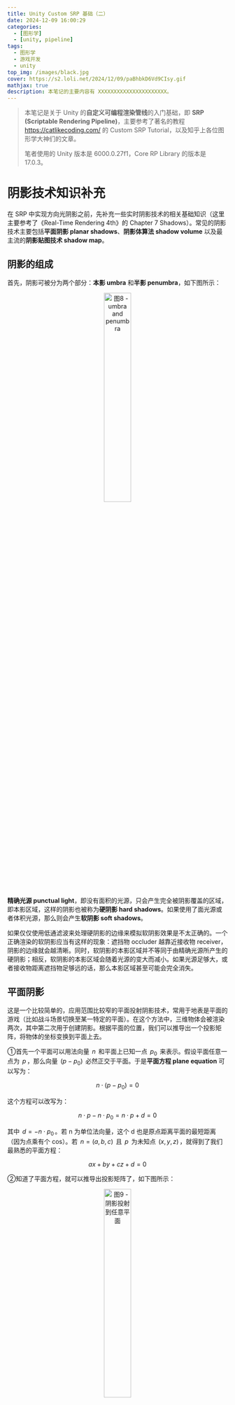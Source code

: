 ```yaml
---
title: Unity Custom SRP 基础（二）
date: 2024-12-09 16:00:29
categories: 
  - [图形学]
  - [unity, pipeline]
tags:
  - 图形学
  - 游戏开发
  - unity
top_img: /images/black.jpg
cover: https://s2.loli.net/2024/12/09/paBhbkD6Vd9CIsy.gif
mathjax: true
description: 本笔记的主要内容有 XXXXXXXXXXXXXXXXXXXXXX。
---
```


> 本笔记是关于 Unity 的**自定义可编程渲染管线**的入门基础，即 **SRP (Scriptable Rendering Pipeline)**，主要参考了著名的教程 https://catlikecoding.com/ 的 Custom SRP Tutorial，以及知乎上各位图形学大神们的文章。  
>    
> 笔者使用的 Unity 版本是 6000.0.27f1，Core RP Library 的版本是 17.0.3。

# 阴影技术知识补充
在 SRP 中实现方向光阴影之前，先补充一些实时阴影技术的相关基础知识（这里主要参考了《Real-Time Rendering 4th》的 Chapter 7 Shadows）。常见的阴影技术主要包括**平面阴影 planar shadows**、**阴影体算法 shadow volume** 以及最主流的**阴影贴图技术 shadow map**。

## 阴影的组成
首先，阴影可被分为两个部分：**本影 umbra** 和**半影 penumbra**，如下图所示：  

<div  align="center">  
<img src="https://s2.loli.net/2024/12/16/zhkS4t928eCTGlY.jpg" width = "35%" height = "35%" alt="图8 - umbra and penumbra"/>
</div>

**精确光源 punctual light**，即没有面积的光源，只会产生完全被阴影覆盖的区域，即本影区域，这样的阴影也被称为**硬阴影 hard shadows**。如果使用了面光源或者体积光源，那么则会产生**软阴影 soft shadows**。

如果仅仅使用低通滤波来处理硬阴影的边缘来模拟软阴影效果是不太正确的。⼀个正确渲染的软阴影应当有这样的现象：遮挡物 occluder 越靠近接收物 receiver，阴影的边缘就会越清晰。同时，软阴影的本影区域并不等同于由精确光源所产生的硬阴影；相反，软阴影的本影区域会随着光源的变大而减小。如果光源足够大，或者接收物距离遮挡物足够远的话，那么本影区域甚⾄可能会完全消失。

## 平面阴影
这是一个比较简单的，应用范围比较窄的平面投射阴影技术，常用于地表是平面的游戏（比如战斗场景切换至某一特定的平面）。在这个方法中，三维物体会被渲染两次，其中第二次用于创建阴影。根据平面的位置，我们可以推导出一个投影矩阵，将物体的坐标变换到平面上去。

①首先一个平面可以用法向量 $\,n\,$ 和平面上已知一点 $\,p_0\,$ 来表示。假设平面任意一点为 $\,p\,$，那么向量 $\,(p - p_0)\,$ 必然正交于平面。于是**平面方程 plane equation** 可以写为：  

$$ n \cdot (p - p_0) = 0 $$

这个方程可以改写为：  

$$ n \cdot p - n \cdot p_0 = n \cdot p + d = 0 $$

其中 $\,d = -n \cdot p_0\,$。若 n 为单位法向量，这个 d 也是原点距离平面的最短距离（因为点乘有个 cos）。若 $\,n = (a, b, c)\,$ 且 $\,p\,$ 为未知点 $\,(x, y, z)\,$，就得到了我们最熟悉的平面方程：  

$$ ax + by + cz + d = 0 $$

②知道了平面方程，就可以推导出投影矩阵了，如下图所示：  

<div  align="center">  
<img src="https://s2.loli.net/2024/12/16/d4i86AsMTcrX2US.png" width = "35%" height = "35%" alt="图9 - 阴影投射到任意平面"/>
</div>

物体的任意一点 v 我们是知道的，那么 p 就等于（推导过程就不放了）：  

$$ p = l - \cfrac {d + n \cdot l} {n \cdot (v - l)}(v - l) $$

而上述方程可以转换为投影矩阵 M，满足 $\,Mv = p\,$：  

$$ M = \begin{bmatrix} n \cdot l + d - l_xn_x & -l_xn_y & -l_xn_z & -l_xd \\ -l_yn_x & n \cdot l + d - l_yn_y & -l_yn_z & -l_yd \\ -l_zn_x & -l_zn_y & n \cdot l + d - l_zn_z & -l_zd \\ -n_x & -n_y & -n_z & n \cdot l \end{bmatrix} $$

③我们只要将这个矩阵应用到要在平面上投射阴影的物体上，然后再将投影后的物体（即阴影）渲染为深色，并且不接收光照即可。

但是在实践中，阴影可能会被渲染到平面的下面去，简单的解决方案则是对投影平面或者阴影进行偏移。另一种方法则是，先绘制投影平面，然后在关闭 z-buffer 的情况下，再去绘制阴影，最后再渲染投射阴影的物体。如果接受阴影的平面是一个有限的矩形，则阴影有可能会绘制到区域外面，此时可能需要通过 stencil buffer 标记出需要接受阴影的部分作为遮罩，这样就可以只让阴影产生在需要产生的平面上。

当然，也可以将阴影渲染到⼀个纹理中，然后再将其应用到平面上，这个纹理其实是⼀种**光照贴图 light map**。对这个纹理使用卷积（即滤波），可以对硬阴影进行模糊来模拟软阴影效果。我们甚至可以在面光源表面上进行采样，将每个采样点作为⼀个精确光源，并各自渲染一张纹理，将所有的这些图像相加并取平均值，便可以生成地面的阴影纹理，这种方法可以用于获取 ground-truth 图像，以便对其他更快算法的质量进行测试对比。

## 阴影体算法
Shadow Volume 这个方法我就大致提一下，其在实际应用中非常少见。它需要利用 stencil buffer 来进行实现。假设从光源沿着模型边缘拉伸至无限远处，在模型下方的部分称为 shadow volume。可以说，位于 shadow volume 内部的物体，在渲染时具有阴影，在 shadow volume 外部的物体，在渲染时没有阴影，如下图：  

<div  align="center">  
<img src="https://s2.loli.net/2024/12/16/1CZi25wOozsSUrx.jpg" width = "40%" height = "40%" alt="图10 - Shadow Volume"/>
</div>

假设从视点观察场景，从视点发出射线到与场景物体相交的过程中，每当射线穿过了 shadow volume 的正面（即面向观察者的一面）时，我们就让计数器加 1；也就是说，每当射线进入阴影区域时，计数器就会增加。每当光线穿过 shadow volume 的背面时，我们便将相同的计数器减 1，这代表了光线从阴影区域中射出。我们会一直持续这个过程，增加或者减少计数器的值，直到光线击中了场景中的物体。此时，如果计数器大于 0，则说明该像素位于阴影中；如果计数器为 0，则说明该像素位于阴影之外。

具体实现方法比较麻烦，需要生成 shadow volume 的几何体，利用两个 pass 分别绘制 shadow volume 几何体的正面和背面，最后再渲染整个场景。就不在这里详细地阐述了，想了解可以查询 z-pass、z-fail 算法。

## 阴影贴图
### 实现原理
这个就是在[《Unity Shader入门精要》读书笔记（三）](https://ybniaobu.github.io/2023/11/22/2023-11-22-UnityShader3/) 的第八章的 Unity 的阴影小节中提到的 Shadow Map 技术，也是之后自定义 SRP 中要实现的方法，那里主要介绍的是如何写 Shader，故介绍得比较简单。Shadow Map 的实现方法里面也提到过，分为两步：  
**①**从光源出发，构造出光源空间，渲染整个场景，将产生阴影的物体的深度写入到 z-buffer 中，就可以得到代表了最靠近光源的物体深度值的**阴影贴图 shadow map**。  
**②**然后在渲染时，我们根据渲染物体的世界坐标，变换到上一阶段的光源空间坐标，得到光源空间深度，再计算出该点在 shadow map 中的 uv 坐标，采样得到深度值并进行比较，如果在光源空间的深度比 shadow map 中的深度要大，就说明该点处在阴影中，否则就说明不在阴影中。

<div  align="center">  
<img src="https://s2.loli.net/2024/12/16/Q6oJmnNrptLfW2k.jpg" width = "50%" height = "50%" alt="图11 - 存储在纹素 a 处深度值大于点 Va 到光源的深度，因此点 Va 会被照亮；点 Vb 相对于光源的深度要大于存储在纹素 b 处的深度值，因此点 Vb 位于阴影中。"/>
</div>

对于聚光灯而言，其有个天然的**光照视锥体 light frustrum**，故使用透视投影渲染阴影贴图，位于视锥体之外的物体都不会被照亮。但对于方向光（平行光）来说，这个光源的视野无限大，要使用正交投影来渲染阴影贴图，我们需要保证其能够看到场景中的所有物体，即光照视锥体至少要包含整个摄像机视锥体。在实践中，对于方向光会有多个不同等级或不同绘制面积的摄像机，以此实现基于距离的阴影等级划分，从而提高阴影的质量，即**级联阴影 cascade shadow maps，CSM**（后面也会介绍）。如果是点光源，为了能保存各个方向的深度值，一般需要使用 cubemap，其核心问题在于避免在每个面的贴图接缝处出现瑕疵。

### Shadow acne
阴影贴图的阴影质量取决于阴影贴图的分辨率以及 zbuffer 的数值精度。在采样阴影贴图时，一个纹素代表着一个小范围区域的深度，从而导致一种交替黑线样式的锯齿问题。这个现象称为**自阴影走样 self-shadow aliasing** 或者**阴影痤疮 shadow acne**，如下图所示：  

<div  align="center">  
<img src="https://s2.loli.net/2024/12/17/efnDVCU5Qo7YjcI.jpg" width = "30%" height = "30%" alt="图12 - shadow acne"/>
</div>

产生这个现象的原因是，阴影贴图受限于分辨率，一定范围内不同的点可能会从阴影贴图采样得到同一个值。比如下图中，每个斜坡代表阴影贴图一个单独的纹理像素。可以看到，一个小范围的特定区域都可能采样得到同一个深度值，而这个特定区域的深度一部分比采样得到的深度大，一部分比采样得到的深度小，从而导致了图片中的条纹样式。

<div  align="center">  
<img src="https://s2.loli.net/2024/12/17/GrFIpwYK4Z7OT6M.png" width = "50%" height = "50%" alt="图13 - shadow acne 的原因"/>
</div>

常见的解决这个问题的方法是**阴影偏移 shadow bias**，又分为**深度偏移 Constant bias/Depth bias**、**斜率偏移 Slope bias/Slope scaled depth bias**、**法线偏移 Normal bias**：  

<div  align="center">  
<img src="https://s2.loli.net/2024/12/17/aCWD5EG27FoyqzT.png" width = "50%" height = "50%" alt="图14 - shadow bias"/>
</div> 

***①Constant bias/Depth bias***  
这个方法就是将阴影贴图的深度添加一个常量（增加深度就是沿着光照方向增加距离），故称为 Constant bias 或 Depth bias。这个方法比较简单，但是仍然可能会在斜平面上产生问题。斜面角度较大，固定的偏移值就越容易产生问题，如下图所示：  

<div  align="center">  
<img src="https://s2.loli.net/2024/12/17/KmPMsCqFYgRB1pH.jpg" width = "55%" height = "55%" alt="图15 - 图中的灰色的竖线代表阴影贴图的像素中心。左图中，如果没有添加偏移，那么蓝色和橙色样本将会被错误地认为处于阴影中，因为与对应的阴影贴图深度相比，它们距离光源更远。中图使用了 Depth bias，但是此时蓝色样本仍然会被认为处于阴影中，因为斜率高需要的偏移量更大。右图中，在构建阴影贴图的时候，会根据斜率，对其偏移量进行修正，即 Slope scaled depth bias。"/>
</div> 

***②Slope bias/Slope scaled depth bias***  
如上所说，表面相对于光源的倾斜角度越大，所需要的偏移量也就越大，所以我们可以将偏移量修正为与光源方向和表面法线之间夹角的正切值 $\,tan \theta\,$（即斜率）成正比，公式如下。但是有个问题就是，当表面和光源呈掠射夹角（90°）时，正切值接近于无限大，故需要为偏移值设置一个最大值。

$$ offset = \cfrac {frustrumSize} {shadowmapSize} * tan(\theta) * Slope\,\,bias $$

frustrumSize 除以 shadowmapSize 就是阴影贴图的一个纹素在世界空间的大小，通常情况下，需要半个纹素的偏移，故可以将 Slope bias 设置为 0.5。

***③Normal bias***  
顾名思义，就是将阴影投射体沿着物体表面的法线偏移，移动的距离与光源方向和表面法线之间夹角的正弦值 $\,sin \theta\,$ 成正比，公式如下。这个操作不仅改变了样本的深度值，还改变了它在阴影贴图上的 uv 值。

$$ offset = \cfrac {frustrumSize} {shadowmapSize} * sin(\theta) * Normal\,\,bias $$

> Unity 的 HDRP 中使用了 Normal bias + Slope scaled depth bias 的设置，UE5 使用了 Constant bias + Slope scaled depth bias。

当然，我们的 bias 值也不能设置得过大，否则会出现的**漏光 light leak** 或者 **Peter Panning** 问题，即物体看起来像是悬浮在表⾯上方一样。

Depth bias 和 Slope scaled depth bias 可以通过硬件实现也可以通过软件实现，比如在 DirectX 中可以在合并输出阶段设置这两个参数以及 DepthBiasClamp（允许的最大深度偏移量），计算过程如下：  

$$ Bias = (float)DepthBias * r + SlopeScaledDepthBias * MaxDepthSlope $$

其中 r 跟深度缓冲区位数有关，比如 24 位，r = 1 / 2^24。

至于 Normal bias 就只能通过软件实现了。添加 bias 可以在生成 shadow map 阶段完成，也可以在阴影计算阶段。生成 shadow map 时，可以在 vertex shader 中通过反向添加 bias 的方式来偏移计算处的 shadow map 深度值，这样在采样阴影时，就无需考虑计算偏移的问题。

### Shadow aliasing
**阴影走样 Shadow aliasing** 泛指阴影贴图中的纹素覆盖大量像素，从而导致的块状阴影问题，如下图所示：  

<div  align="center">  
<img src="https://s2.loli.net/2024/12/17/FkchHlBNsbTE3i8.jpg" width = "30%" height = "30%" alt="图16 - 阴影走样"/>
</div> 

提高阴影贴图的分辨率可以减少块状阴影的出现，但是需要额外的内存开销。其他解决方案有如下一些技术：  

#### 透视变形 perspective warping
这些算法，通过修改光照空间的投影矩阵，试图将光源的采样率与相机的采样率进行更好地匹配，包括透视阴影贴图 perspective shadow map，PSM、梯形阴影贴图 trapezoidal shadow maps，TSM 和光源空间透视阴影贴图 light space perspective shadow map，LiSPSM。这类技术被统称为**透视变形 perspective warping** 方法。这些矩阵扭曲 matrix-warping 算法的一个优点就是，除了对光源的投影矩阵进行修改之外，不需要进行其他额外的工作。

这类方式虽然使用起来简单，但是有很多无法处理的特殊情况，比如观察方向和光照方向完全相同时，这类方式就完全无法发挥作用。而且在摄影机移动时，这种方式非常的不稳定。由于这类方法的应用较少，就不在这里深入讲解相关的原理和实现。

#### 级联阴影 cascade shadow
**级联阴影贴图 cascade shadow maps，CSM** 是目前最常见的提高阴影贴图精度的手段。其实现思想是：将视锥体划分成若干个区域，对于每个划分后的视锥体区域，光源都可以生成一个包裹该区域的视锥体，各自生成一个阴影贴图，并用纹理图集 texture atlas 或纹理数组 texture array 将不同区域的阴影贴图打包成一个较大的纹理对象。

> 随着 **Virtual Texture** 技术的推广，Virtual Shadow Map 技术很有可能是未来的主流方向，建议去额外了解。

<div  align="center">  
<img src="https://s2.loli.net/2024/12/17/SzYQgKfjGr2Edoa.jpg" width = "35%" height = "35%" alt="图17 - CSM"/>
</div> 

在不同的阴影贴图之间划分深度的范围的任务，被称为 **z 划分（z-partitioning）**，其中一种方法是使用对数划分方法，从理论上来说是最佳方案，即满足：  

$$ r = \sqrt[c] {\cfrac{f}{n}} $$

其中 $\,n\,$ 是整个场景视锥体的近裁剪平面，$\,f\,$ 是整个场景视锥体的远裁剪平面；$\,c\,$ 是阴影贴图的数量，$\,r\,$ 是最终生成的比例。比如取 $\,n = 1, f = 1000, c = 3\,$，这样划分出来的三级 CSM 就是 1-10，10-100， 100-1000。但是如果我们这样来划分，最近处 1-10 这个范围的 CSM 划分，物体太少，反而会导致 shadowmap 空间的浪费。因此在实践中，常常会结合对数划分和其他划分手段来使用，或者直接由用户手动设置相应的比例值。

在使用 CSM 时，为了进一步提高算法的效率和质量，可以降低远处 CSM 的更新频率，位于较远处的阴影不需要每帧都进行更新，或者对于静态物体的阴影贴图在帧与帧之间重复使用。比如在原神中，共有八级的 CSM，前四级是每帧都更新的，后四级采用轮流更新的方式，这样相当于每帧更新 5 个等级的 CSM。

#### PCF
对阴影贴图进行简单的扩展就可以获得质量不错的伪软阴影效果，还有抗锯齿的功能。比如**百分比接近滤波 Percentage-Closer Filtering，PCF** 技术，其原理就是在对阴影贴图采样时，检索 4 个最近的样本，先将它们与表面深度进行比较，然后在对比较的结果 0 或 1 进行插值，这种过滤的结果会产生人为的软阴影。

现在的图形 API 都直接提供周围四点采样的加权 PCF 深度测试，比如 DirectX 的 `SampleCmpLevelZero` 且采样器选择 Linear 的过滤器。但是硬件的实现只采样 2 × 2 的像素点，仍然不够解决锯齿问题，此时可以再使用软件的实现将采样点范围扩大并增加采样点的个数，一种常见的解决方案是使用一个预先计算好的**泊松分布 Poisson distribution** 来对区域进行采样。为了使结果进一步平滑，还可以对采样点位置进行旋转，这样每两个相邻的像素点，采样的模式都是不同的，可以有效地平滑半影区域。  

<div  align="center">  
<img src="https://s2.loli.net/2024/12/18/1CrZqidpjaoPYUv.png" width = "50%" height = "50%" alt="图18 - 左图展示了 4 × 4 最近邻采样的 PCF 结果；圆盘中展示的是包含了 12 个点的泊松分布，使用这个分布对阴影贴图进行采样，获得第二张图。在第三张图中，采样模式围绕中心进行逐像素的随机旋转。"/>
</div>

PCF 会有如下几个问题：①自阴影问题（阴影痤疮）和漏光问题（Peter Panning）在 PCF 中会变得更加糟糕，需要手动调整各种偏移量；②由于每个采样区域的宽度保持不变，因此阴影会表现出均匀柔和的外观，即所有阴影区域都具有相同的半影宽度。它在某些情况下是可以接受的，但是在遮挡物和接收物相接触的地方，会表现得不太合理。

#### PCSS
**百分比接近软阴影 percentage-closer soft shadow，PCSS**，是目前比较主流的实时软阴影技术。本质上是 PCF 的扩展，PCF 的阴影区域具有相同的半影宽度，而 PCSS 试图通过计算阴影到遮挡物和光源距离，来决定采样区域的宽度，从而达到可变宽度的软阴影效果，其方程如下：  

$$ w_{Penumbra} = w_{Light} \cfrac {d_r - d_o} {d_o} $$

这个公式其实就是相似三角形，$\,d_r\,$ 是接受物到光源的距离，$\,d_o\,$ 是遮挡物到光源的平均距离，$\,w_{Light}\,$ 是光源的长度，$\,w_{Penumbra}\,$ 是半影的宽度。计算出采样区域的宽度后，根据它来动态调整采样的数量和滤波核的大小。PCSS 本身解决的问题是使用点光源模拟面光源的效果，因为本身点光源只会产生硬阴影，而使用面光源来生成 Shadow Map 存在着诸多困难。因此这里光源的宽度其实取决于渲染时假想的面光源宽度。

#### 过滤阴影贴图
这类方法都是对阴影贴图进行预过滤来得到软阴影效果。常见的有如下几种技术：**方差阴影贴图 variance shadow map，VSM**、**卷积阴影贴图 convolution shadow map，CSM**、**指数阴影贴图 Exponential Shadow Map，ESM**。对这些技术有兴趣可以看看这篇文章： https://developer.download.nvidia.com/presentations/2008/GDC/GDC08_SoftShadowMapping.pdf 。

这些技术的具体实现逻辑就不在这里阐述了。总之，对阴影贴图进行过滤可以被认为是一种廉价形式的 PCF，它只需要很少的样本。与 PCF 一样，这样产生的阴影具有恒定的半影宽度。这些滤波方法还可以与 PCSS 一起使用，从而提供可变宽度的半影效果。

#### Contact shadow
**接触阴影 Contact shadow** 主要是阴影贴图的一个补充，它是一个屏幕空间技术，contact shadow 会 raymarching 采样 depth buffer 一段很小的距离，来补充阴影效果。接触阴影也可以缓解 bias 导致的物体底部漏光问题。

另外一个使用场景是配合视差贴图，使用视差贴图时，阴影贴图没法精确地计算出相应的偏移值，使用 contact shadow 能补充地面的遮挡关系。

### 屏幕空间阴影贴图
屏幕空间阴影的实现是延迟渲染里面阴影的常见实现方法。延迟渲染中的光照计算绝大部分都是在屏幕空间里进行的，同样也包括阴影，实现主要有这么几个步骤：  
①首先得到从当前摄像机处观察到的深度纹理，在延迟渲染里这张深度图本来就有；  
②然后再从光源出发得到从该光源处观察到的深度纹理，也被称为这个光源的阴影贴图；  
③然后在屏幕空间做一次阴影收集计算 Shadows Collector，这次计算会得到一张屏幕空间阴影纹理。这个过程概括来说就是把每一个像素根据它在摄像机深度纹理中的深度值得到世界空间坐标，再把它的坐标从世界空间转换到光源空间中，和光源的阴影贴图里面的深度值对比，如果大于，那么就说明光源无法照到，在阴影内；  
④最后，在正常渲染物体为它计算阴影的时候，只需要按照当前处理的 fragment 在屏幕空间中的位置对屏幕空间阴影图采样就可以了。

# 方向光阴影
这里只实现方向光（平行光）的阴影，点光灯和聚光灯在后面的章节。

## 阴影贴图设置
教程中使用 texture atlas 来实现 cascade shadow（我会在之后自己的实现中会改为 texture array），就是将一张贴图分为多个 tiles，如下图所示（假设 4 个平行光以及 4 级联级阴影）：  

<div  align="center">  
<img src="https://s2.loli.net/2024/12/18/2aSADU1GTNnC9yR.png" width = "35%" height = "35%" alt="图19 - Shadow atlas"/>
</div> 

所以我们要先在 RenderPipelineAsset 中提供相关参数，让我们可以更改阴影贴图的相关设置（阴影质量相关参数在后面的小节里）。这些参数有：最大阴影距离、Shadow atlas 的分辨率、联级阴影的级数以及每级的比例、阴影的淡出、联级阴影的淡出。

``` C#
public enum TextureSize 
{
    _256 = 256, _512 = 512, _1024 = 1024,
    _2048 = 2048, _4096 = 4096, _8192 = 8192
}

[Min(0.0f)] public float maxShadowDistance = 100.0f;
public TextureSize directionalShadowAtlas = TextureSize._1024;
[Range(1, 4)] public int cascadeCount = 4;
[Range(0f, 1f)] public float spiltRatio1 = 0.1f, spiltRatio2 = 0.25f, spiltRatio3 = 0.5f;
[Range(0.001f, 1f)] public float distanceFade = 0.1f;
[Range(0.001f, 1f)] public float cascadeFade = 0.1f;
```

因为方向光是正交投影，理论上可以看到场景内的所有东西，所以我们需要给它个最大阴影距离来确定正交投影矩阵的大小。而联级阴影的级数就是对最大阴影距离的划分来确定各级的正交投影矩阵。阴影的距离淡出和联级阴影淡出是为了防止阴影在最大阴影距离的时候突然消失而感到突兀。

有了最大阴影距离，我们需要将这个参数传递给 `ScriptableCullingParameters`，以便让 `ScriptableRenderContext.Cull()` 执行剔除操作，如下：  

``` C#
if (!camera.TryGetCullingParameters(out ScriptableCullingParameters cullingParameters)) return;
cullingParameters.shadowDistance = Mathf.Min(m_Asset.maxShadowDistance, camera.farClipPlane);
m_Data.cullingResults = m_Data.context.Cull(ref cullingParameters);
```

因为阴影若超过远裁切平面的范围不管怎么样都看不到，故传递进 `maxShadowDistance` 和 `farClipPlane` 的较小值。`ScriptableCullingParameters` 的其他参数建议去官方文档好好看看。

## Cascade Shadow Maps 的实现
### 实现原理
理论上来说，我们要先将摄像头放到方向光源上并计算光源的 view matrix 和 projection matrix，然后在渲染阴影贴图使用光源的 VP 矩阵。渲染完成后，还需要将光源 VP 矩阵传递给 Shader，以便将像素转换至光源空间中，并在阴影贴图采样做对比。但是现在阴影贴图被分为了多个块，采样点需要更改，所以我们需要对光源 VP 矩阵进行修改。

我们可以通过 Unity 的一个黑盒 API `CullingResults.ComputeDirectionalShadowMatricesAndCullingPrimitives()` 计算出来光源的 VP 矩阵，假设它为 $\,m\,$。世界空间像素经过光源空间的 VP 矩阵，得到的是裁切空间的坐标，且 x、y、z 分量范围都是 [-1, 1]，不需要透视除法，因为是正交投影。首先我们要先将裁切空间的坐标，转换至屏幕空间的坐标（阴影贴图的 uv 坐标）以便采样，就是将 x、y、z 值从 [-1, 1] 映射至 [0, 1]，即先乘 0.5 再加上 0.5，本质上就是个缩放加平移矩阵：  

$$ \begin{bmatrix} 1 & 0 & 0 & 0.5 \\ 0 & 1 & 0 & 0.5 \\ 0 & 0 & 1 & 0.5 \\ 0 & 0 & 0 & 1 \end{bmatrix} \begin{bmatrix} 0.5 & 0 & 0 & 0 \\ 0 & 0.5 & 0 & 0 \\ 0 & 0 & 0.5 & 0 \\ 0 & 0 & 0 & 1 \end{bmatrix} \begin{bmatrix} m_{00} & m_{01} & m_{02} & m_{03} \\ m_{10} & m_{11} & m_{12} & m_{13} \\ m_{20} & m_{21} & m_{22} & m_{23} \\ m_{30} & m_{31} & m_{32} & m_{33} \end{bmatrix} = \begin{bmatrix} 0.5m_{00} + 0.5m_{30} & 0.5m_{01} + 0.5m_{31} & 0.5m_{02} + 0.5m_{32} & 0.5m_{03} + 0.5m_{33} \\ 0.5m_{10} + 0.5m_{30} & 0.5m_{11} + 0.5m_{31} & 0.5m_{12} + 0.5m_{32} & 0.5m_{13} + 0.5m_{33} \\ 0.5m_{20} + 0.5m_{30} & 0.5m_{21} + 0.5m_{31} & 0.5m_{22} + 0.5m_{32} & 0.5m_{23} + 0.5m_{33} \\ m_{30} & m_{31} & m_{32} & m_{33} \end{bmatrix} $$  

我们可以弄一个 Utility 的静态类，专门存储这类函数：  

``` C#
public static Matrix4x4 GetWorldToDirLightScreenMatrix(Matrix4x4 vp)
{
    if (SystemInfo.usesReversedZBuffer)
    {
        vp.m20 = -vp.m20;
        vp.m21 = -vp.m21;
        vp.m22 = -vp.m22;
        vp.m23 = -vp.m23;
    }
    
    vp.m00 = 0.5f * (vp.m00 + vp.m30);
    vp.m01 = 0.5f * (vp.m01 + vp.m31);
    vp.m02 = 0.5f * (vp.m02 + vp.m32);
    vp.m03 = 0.5f * (vp.m03 + vp.m33);
    vp.m10 = 0.5f * (vp.m10 + vp.m30);
    vp.m11 = 0.5f * (vp.m11 + vp.m31);
    vp.m12 = 0.5f * (vp.m12 + vp.m32);
    vp.m13 = 0.5f * (vp.m13 + vp.m33);
    vp.m20 = 0.5f * (vp.m20 + vp.m30);
    vp.m21 = 0.5f * (vp.m21 + vp.m31);
    vp.m22 = 0.5f * (vp.m22 + vp.m32);
    vp.m23 = 0.5f * (vp.m23 + vp.m33);
    
    return vp;
}
```

需要注意的是，要判断一下是否开启了 Reversed-Z，若开启了需要翻转一下 vp 矩阵的第三列。接下来就是对阴影贴图进行切分，本质上还是进行了一次缩放和平移，我们只对 x、y 值进行缩放和平移，不能改变 z 值，因为不能改变深度：  

$$ \begin{bmatrix} scale & 0 & 0 & offset \\ 0 & scale & 0 & offset \\ 0 & 0 & 1 & 0\\ 0 & 0 & 0 & 1 \end{bmatrix} \begin{bmatrix} m_{00} & m_{01} & m_{02} & m_{03} \\ m_{10} & m_{11} & m_{12} & m_{13} \\ m_{20} & m_{21} & m_{22} & m_{23} \\ m_{30} & m_{31} & m_{32} & m_{33} \end{bmatrix} = \begin{bmatrix} scale \times m_{00} + offset \times m_{30} & \cdots & \cdots & scale \times m_{03} + offset \times m_{33} \\ scale \times m_{10} + offset \times m_{30} & \cdots & \cdots & scale \times m_{13} + offset \times m_{33} \\ m_{20} & m_{21} & m_{22} & m_{23} \\ m_{30} & m_{31} & m_{32} & m_{33} \end{bmatrix} $$

写成函数如下：  

``` C#
public static Matrix4x4 GetWorldToTiledDirLightScreenMatrix(Matrix4x4 vp, Vector2 offset, float scale = 1.0f)
{
    Matrix4x4 vps = GetWorldToDirLightScreenMatrix(vp);
    
    vps.m00 = vps.m00 * scale + offset.x * vps.m30;
    vps.m01 = vps.m01 * scale + offset.x * vps.m31;
    vps.m02 = vps.m02 * scale + offset.x * vps.m32;
    vps.m03 = vps.m03 * scale + offset.x * vps.m33;
    vps.m10 = vps.m10 * scale + offset.y * vps.m30;
    vps.m11 = vps.m11 * scale + offset.y * vps.m31;
    vps.m12 = vps.m12 * scale + offset.y * vps.m32;
    vps.m13 = vps.m13 * scale + offset.y * vps.m33;
    
    return vps;
}
```

我们可以计算阴影贴图的各个 tile 的变换矩阵后。接下来就是我们如何切分阴影贴图，并传递相关数据给 Shader ，以便采样 Shadow Atlas，毕竟我们要传递多个矩阵。

### CPU 中具体实现
首先要设定需要有多少个方向光能投射阴影，教程里假设最大方向光数量跟最大能投射阴影的方向光数量是一致的，即 4 个方向光都能投射阴影。再加上最多 4 个联级阴影级数，最大一共 16 个 tiles。故我们需要以下额外的参数以便传递给 Shader：  

``` C#
private const int m_MaxCascadeCount = 4;

private static int m_DirLightShadowDataId = Shader.PropertyToID("_DirectionalLightShadowData");
private static int m_DirShadowMapID = Shader.PropertyToID("_DirectionalShadowMap");
private static int m_DirShadowMatricesID = Shader.PropertyToID("_DirectionalShadowMatrices");
private static int m_CascadeCountID = Shader.PropertyToID("_CascadeCount");
private static int m_CascadeCullingSpheresID = Shader.PropertyToID("_CascadeCullingSpheres");
private static int m_ShadowDistanceFadeID = Shader.PropertyToID("_ShadowDistanceFade");

private Vector4[] m_DirLightShadowData = new Vector4[m_MaxDirLightCount];
private Matrix4x4[] m_DirShadowMatrices = new Matrix4x4[m_MaxDirLightCount * m_MaxCascadeCount];
private Vector4[] m_CascadeCullingSpheres = new Vector4[m_MaxCascadeCount];

struct ShadowingDirLight
{
    public int visibleLightIndex;                   
}
private int m_ShadowingDirLightCount;     
private ShadowingDirLight[] m_ShadowingDirLights = new ShadowingDirLight[m_MaxDirLightCount];
```

参数说明：  
①`m_MaxCascadeCount` 即最大级联阴影级数；   
②`_DirectionalLightShadowData` 是个向量数组，记录的是每盏方向光的一些阴影信息，x 记录该盏方向光的阴影强度，y 记录的是它在阴影贴图的 tiles 起始序号，比如说它是第二盏方向光，设定阴影联级级数为 4，那么它的起始位置为 4。zw 暂时没有信息，在阴影质量小节会添加；  
③`_DirectionalShadowMatrices` 就是上面提到的修改过的光源 VP 矩阵，一共最多可能要传递 16 个矩阵，一个 tile 一个矩阵；  
④`_CascadeCount` 指我们在 Asset 设置的阴影联级级数，和最大级联阴影级数不是一个数字，最大永远是 4；  
⑤`_CascadeCullingSpheres` 存放的是每个阴影联级级数的剔除球的中心位置（x、y、z）以及半径（w）。剔除球是 Unity 用来决定每个级数的具体覆盖范围的，也是用来决定采样哪个 tile 的依据，故需要传递至 Shader。之后也会提到；  
⑥`_ShadowDistanceFade` 的 x 存放最大阴影距离的倒数，y 存放 distanceFade 的倒数，z 存放 cascadeFade 的一个方程式结果，w 暂时没有信息；  
⑦`m_ShadowingDirLightCount` 是用来记录有多少方向光投射阴影，在场景中可能有 3 盏方向光，但只有 2 盏投射阴影。而 `ShadowingDirLight` 则是记录每盏投射阴影的方向光的一些信息的，包含它在所有可见光中的序号，方便我们索引到方向光的某些参数。其他信息在阴影质量小节会添加。

***一、首先记录并传递 `_DirectionalLightShadowData`***  
我们可以在方向光章节的 `SetupDirectionalLights()` 函数中做这件事情，上个章节遍历了所有可见光 visibleLights，当可见光为方向光时，记录下来方向光的方向和颜色，然后传递给 Shader。我们同样在遍历可见光的循环内，判断可见光为方向光后，判断可见方向光是否开启了阴影、阴影强度是否不为 0、以及可见光是否能影响到开启了阴影投射的物体。若是，则认为它是投影阴影的方向光 ShadowingDirLight，并记录下它的可见光序号。同时在 m_DirLightShadowData 中，记录它的阴影强度和 tiles 起始序号，如下：  

``` C#
private void SetupDirectionalLights(YRenderPipelineAsset asset, ref PipelinePerFrameData data)
{
    ...
    m_ShadowingDirLightCount = 0;
    for (int i = 0; i < visibleLights.Length; i++)
    {
        ...
        if (visibleLight.lightType == LightType.Directional)
        {
            if (visibleLight.light.shadows != LightShadows.None 
                && visibleLight.light.shadowStrength > 0f
                && data.cullingResults.GetShadowCasterBounds(i, out Bounds outBounds))
            {
                m_ShadowingDirLights[m_ShadowingDirLightCount] = new ShadowingDirLight 
                {
                    visibleLightIndex = i
                };
                
                m_DirLightShadowData[m_DirLightCount] = new Vector2(visibleLight.light.shadowStrength, 
                    asset.cascadeCount * m_ShadowingDirLightCount);
                m_ShadowingDirLightCount++;
            }
            else
            {
                m_DirLightShadowData[m_DirLightCount] = Vector2.zero;
            }
                
            ...
        }
    }
    
    ...
    data.buffer.SetGlobalVectorArray(m_DirLightShadowDataId, m_DirLightShadowData);
}
```

`CullingResults.GetShadowCasterBounds()` API 判断光源是否影响到了开启了阴影投射的物体，它的输出参数返回包含了所有阴影投射的物体的 AABB 包围盒，我们用不到这个参数。`m_DirLightShadowData` 里的数据根据方向光的序号保存的，所以在 Shader 里使用时也要根据方向光的序号获取。当方向光没开启阴影等，`m_DirLightShadowData` 对应的数据都为 0。

***二、创建 Shadow Atlas：`_DirectionalShadowMap`***  
我们要新写一个 `RenderToDirShadowMap` 函数，并在 RenderPipeline 脚本的 `Render()` 方法中调用它。在这个函数中我们要先调用 `CommandBuffer.GetTemporaryRT()` 创建一个临时的 render texture 用于渲染出阴影贴图，然后把它设置为 RenderTarget，设置好后，别忘了 ClearRenderTarget：  

``` C#
private void RenderToDirShadowMap(YRenderPipelineAsset asset, ref PipelinePerFrameData data)
{
    if (m_ShadowingDirLightCount > 0)
    {
        data.buffer.GetTemporaryRT(m_DirShadowMapID, 
            asset.directionalShadowAtlas, asset.directionalShadowAtlas, 
            32, FilterMode.Bilinear, RenderTextureFormat.Shadowmap);
        
        data.buffer.SetRenderTarget(
            new RenderTargetIdentifier(m_DirShadowMapID),
            RenderBufferLoadAction.DontCare, RenderBufferStoreAction.Store
        );
    
        data.buffer.ClearRenderTarget(true, false, Color.clear);
    }
    else
    {
        //这部分可以不要
        data.buffer.GetTemporaryRT(m_DirShadowMapID, 
            1, 1, 32, FilterMode.Bilinear, RenderTextureFormat.Shadowmap);
    }
}
```

上述代码中 `CommandBuffer.GetTemporaryRT()` 传入 shader 参数的 ID 后，会将这个临时的 RT 设置为 ID 对应的 shader 全局变量。参数 32 设置的是深度缓冲的位数（比特），可以设置为 0、16、24、32，我们希望阴影贴图的精度高，所以设置为 32 位。Render Texture 的类型可以设置为 `RenderTextureFormat.Shadowmap` 或者 `RenderTextureFormat.Depth`，两者的区别在于 Unity 认为 shadowmap 类型的 Render Texture 只需要比较，不需要获取深度值，因此以 ShadowMap 类型创建的 RT，其采样器会设置为比较采样器（后面会提到），有些显卡可能不支持比较采样器。而且之后做 PCFF 的时候需要获取深度值，所以我认为使用 `RenderTextureFormat.Depth` 会更好一点。还有就是，临时 RT 虽然会在最终执行完所有 CommandBuffer 自动释放，但是最好还是使用 `CommandBuffer.ReleaseTemporaryRT()` 函数手动释放资源。

如果场景中没有投射阴影的方向光，理论上我们可以不生成阴影贴图，但是这样做会导致 WebGL 2.0 出问题，因为 WebGL 2.0 将纹理和采样器绑定到了一起，如果加载了 Shader 但是少了一张贴图，而默认的贴图和阴影采样器并不兼容，所以就会产生错误。为了避免错误，可以设置一个 1 × 1 的阴影贴图。如果不需要支持 WebGL 2.0 可以直接去掉这段代码。

`CommandBuffer.SetRenderTarget()` 中的参数 `RenderBufferLoadAction` 设置的是当 RenderTarget 加载时候的行为，可以选择 Load、Clear、DontCare，我们不在乎 RenderTarget 的初始状态，因为我们之后会立即 ClearRenderTarget，故选择 `RenderBufferLoadAction.DontCare`；而参数 `RenderBufferStoreAction` 因为我们需要保留阴影信息，所以选择 `RenderBufferStoreAction.Store`。至于 `CommandBuffer.ClearRenderTarget()` 清除深度缓冲即可。

***三、渲染至 Shadow Atlas***  
设置好 Render Target 后，我们要创建并提交绘制指令，因为要对多个方向光的每个 cascade 进行绘制，可以通过一个循环来遍历所有投影阴影的方向光进行多次绘制，如下：  

``` C#
data.buffer.ClearRenderTarget(true, false, Color.clear);
                
for (int i = 0; i < m_ShadowingDirLightCount; i++) 
{
    RenderToDirShadowMapTile(asset,ref data, i);
}
```

在 `RenderToDirShadowMapTile()` 这个函数中，我们首先要创建一个 `ShadowDrawingSettings` 的结构体，以便在后面传递给 `ScriptableRenderContext.CreateShadowRendererList()` 方法，之后再利用一个循环遍历设定的阴影联级级数，调用 `CullingResults.ComputeDirectionalShadowMatricesAndCullingPrimitives()` 对每个级数计算对应的光照空间下的 VP 矩阵以及阴影联级对视锥体的一个划分数据 `ShadowSplitData`。之后就是计算并设置绘制区域，传递给 Shader 数据，将计算出来的 VP 矩阵设置好后调用渲染指令 `DrawRendererList`，代码如下：  

``` C#
private void RenderToDirShadowMapTile(YRenderPipelineAsset asset, ref PipelinePerFrameData data, int shadowingDirLightIndex)
{
    ShadowingDirLight shadowingDirLight = m_ShadowingDirLights[shadowingDirLightIndex];
    ShadowDrawingSettings shadowDrawingSettings = 
        new ShadowDrawingSettings(data.cullingResults, shadowingDirLight.visibleLightIndex);
    
    int tilesCount = asset.cascadeCount * m_ShadowingDirLightCount;
    int split = tilesCount <= 1 ? 1 : tilesCount <= 4 ? 2 : 4;
    int tileSize = asset.directionalShadowAtlas / split;
    int cascadeCount = asset.cascadeCount;
    Vector3 ratios = asset.SpiltRatios;
    
    for (int i = 0; i < cascadeCount; i++)
    {
        data.cullingResults.ComputeDirectionalShadowMatricesAndCullingPrimitives(
            shadowingDirLight.visibleLightIndex, i, cascadeCount, ratios, tileSize, 0f,
            out Matrix4x4 viewMatrix, out Matrix4x4 projectionMatrix, out ShadowSplitData splitData);
        shadowDrawingSettings.splitData = splitData;

        if (shadowingDirLightIndex == 0)
        {
            Vector4 cullingSphere = splitData.cullingSphere;
            cullingSphere.w *= cullingSphere.w;
            m_CascadeCullingSpheres[i] = cullingSphere;
        }
        
        int tileIndex = shadowingDirLightIndex * cascadeCount + i;
        Vector2 tileOffset = new Vector2(tileIndex % split, tileIndex / split);
        data.buffer.SetViewport(new Rect(
            tileOffset.x * tileSize, tileOffset.y * tileSize, tileSize, tileSize
        ));

        m_DirShadowMatrices[tileIndex] = ShadowUtility.GetWorldToTiledDirLightScreenMatrix(
            projectionMatrix * viewMatrix, tileOffset / split, 1.0f / split);
        
        data.buffer.SetViewProjectionMatrices(viewMatrix, projectionMatrix);
        RendererList shadowRendererList = data.context.CreateShadowRendererList(ref shadowDrawingSettings);
        data.buffer.DrawRendererList(shadowRendererList);
    }
}
```

①`ShadowDrawingSettings` 描述了使用哪个阴影划分的数据或者设置（splitData）来渲染哪个投射阴影的方向光（visibleLightIndex）。`splitData` 在遍历阴影联级的循环中赋值。这个 `ShadowDrawingSettings.splitData` API 在 Unity 6 中已经被废弃了，虽然仍然可以使用，但 Unity 6 中建议使用 `ScriptableRenderContext.CullShadowCasters()`，之所以换 API 是因为上面的代码阴影剔除（划分）和阴影绘制的工作是在一起的，而新 API 将这两个工作分开进行了。我会在之后自己的实现中修改这部分代码；  
②`tilesCount` 就是 Shadow Atlas 中 tiles 的总数，根据 tiles 的总数判断需要将 Shadow Atlas 划分几次，即 `split`。然后计算出每个 tile 的分辨率 `tileSize`；  
③`CullingResults.ComputeDirectionalShadowMatricesAndCullingPrimitives()` 的主要工作就是对视锥体进行划分，因为方向光是正交投影，它使用多个级数的正交投影的裁切空间立方体对视锥体进行划分，并返回指定级数的裁切空间立方体的相关数据，比如 VP 矩阵，和阴影划分数据 `ShadowSplitData`。这个函数需要的参数我就不详细说明了，具体查看官方文档；  
④我们在 Shader 中通过 `ShadowSplitData` 中的 `cullingSphere` 数据来判断具体采样 Shadow Atlas 的哪个 tile。利用像素点距离球心的距离，跟 cullingSphere.w 球的半径做比较，所以在这里将球的半径平方处理，以减少 Shader 中开平方的性能消耗。`cullingSphere` 就是包含在不同级联阴影级数的裁切空间立方体内的球体，主要目的就是让我们区分采样的范围，如下图；  

<div  align="center">  
<img src="https://s2.loli.net/2024/12/25/8DBFRQ2VIP7AXYJ.png" width = "30%" height = "30%" alt="图20 - Shadow Culling/Split Sphere"/>
</div> 

⑤接下来就是通过 `CommandBuffer.SetViewport()` 来设置每个 tile 在 Shadow Atlas 上的具体渲染区域，`tileIndex` 是每个 tile 的序号，通过序号可以算出每个 tile 的偏移位置，即 `tileOffset`；  
⑥`m_DirShadowMatrices` 就是在实现原理中所说的对矩阵的平移和缩放，调用我们自己写的方法即可；  
⑦最后就是设置渲染矩阵，创建 shadowRendererList 并渲染。这样子经过多次投射阴影方向光的多次 tile 的绘制，就能绘制出整张 Shadow Atlas 了。

渲染指令都处理完毕后，要在 `RenderToDirShadowMap` 函数的最后，传递数据给 Shader:  

``` C#
data.buffer.SetGlobalInt(m_CascadeCountID, asset.cascadeCount);
data.buffer.SetGlobalVectorArray(m_CascadeCullingSpheresID, m_CascadeCullingSpheres);
data.buffer.SetGlobalMatrixArray(m_DirShadowMatricesID, m_DirShadowMatrices);
```

### GPU 中具体实现
***一、ShadowCaster Pass***  
因为 `DrawRendererList(shadowRendererList)` 只会将拥有 ShadowCaster Pass 的物体渲染进阴影贴图，所以我们需要定义这个 pass。在这个 pass 中只需要将深度信息渲染进阴影贴图，所以只需要在顶点着色器做坐标变换即可。像素着色器不用返回任何东西，因为我们不用输出颜色，所以也不需要 SV_TARGET 语义。一个最简单的 ShadowCaster Pass 如下：  

``` C
#ifndef YPIPELINE_SHADOW_CASTER_PASS_INCLUDED
#define YPIPELINE_SHADOW_CASTER_PASS_INCLUDED

#include "../ShaderLibrary/Core/YPipelineCore.hlsl"

struct Attributes 
{
    float4 positionOS   : POSITION;
};

struct Varyings
{
    float4 positionHCS  : SV_POSITION;
};

Varyings ShadowCasterVert(Attributes IN)
{
    Varyings OUT;
    OUT.positionHCS = TransformObjectToHClip(IN.positionOS.xyz);
    return OUT;
}

void ShadowCasterFrag(Varyings input)
{
    
}

#endif
```

同时在 Shader 中要设置其 light mode 为 ShadowCaster：

    Pass
    {
        Tags { "LightMode" = "ShadowCaster" }

        ColorMask 0

        HLSLPROGRAM
        #pragma target 3.5
        
        #pragma vertex ShadowCasterVert
        #pragma fragment ShadowCasterFrag
        
        #include "../ShaderPass/ShadowCasterPass.hlsl"
        ENDHLSL
    }


***二、Shadow sampling***  
我们在 ShaderLibrary 中创建一个 ShadowsLibrary.hlsl 的文件，用于存放采样阴影贴图、计算阴影衰减等函数，方便我们在计算光照时使用。首先我们得在 YPipelineInput.hlsl 中定义几个变量和 CPU 传入的参数匹配：  

    define MAX_CASCADE_COUNT 4

    TEXTURE2D_SHADOW(_DirectionalShadowMap);
    SAMPLER_CMP(sampler_linear_clamp_compare_DirectionalShadowMap);

    CBUFFER_START(Shadows)
        float4 _DirectionalLightShadowData[MAX_DIRECTIONAL_LIGHT_COUNT];
        float4 _CascadeCullingSpheres[MAX_CASCADE_COUNT];
        float4x4 _DirectionalShadowMatrices[MAX_DIRECTIONAL_LIGHT_COUNT * MAX_CASCADE_COUNT];
        float4 _ShadowDistanceFade;
        int _CascadeCount;
    CBUFFER_END

CBuffer 中的参数之前都有提到过就不重复说明了。这里定义了一张阴影贴图和对应的比较采样器，`TEXTURE2D_SHADOW` 宏在大部分平台上都是 Texture2D，`SAMPLER_CMP` 则是创建 `SamplerComparisonState` 采样器的宏，比较采样器则是用于比较采样，即 `SampleCmp` 或 `SampleCmpLevelZero` 。这两个方法将采样一块纹素区域，对于每个纹素，将其采样出来的深度值与给定比较值进行比较，返回 0 或者 1，最后将这些纹素的每个 0 或 1 结果通过设定的纹理过滤模式混合在一起返回给着色器。比如我们设定的 linear，就是检索 4 个最近的样本进行插值混合，之前的阴影技术知识补充的 PCF 中也有提到过。

接下来在 ShadowsLibrary.hlsl 定义几个函数，首先是坐标变换函数，根据所在 tile 的序号将世界坐标转换到指定 tile 的阴影贴图坐标：  

    float3 TransformWorldToTiledShadowCoord(float3 positionWS, int tileIndex)
    {
        float3 positionTSS = mul(_DirectionalShadowMatrices[tileIndex], float4(positionWS, 1.0)).xyz;
        return positionTSS;
    }

拿到 Tiled Shadow Space（TSS）的坐标后就可以采样阴影贴图了，使用宏 `SAMPLE_TEXTURE2D_SHADOW`，它在大部分平台中等价于 `_DirectionalShadowMap.SampleCmpLevelZero(sampler, positionTSS.xy, positionTSS.z)`，即拿 positionTSS.xy 采样阴影贴图得到深度值，跟计算出来的光源空间的深度值 positionTSS.z 做比较，返回 0 或者 1。函数如下：  

> directX 中可以对 SamplerComparisonState 设置比较函数，通常设置为 LESS_EQUAL，即第三个参数 <= 采样值时返回 1。Unity 的默认情况下也是如此，即 positionTSS.z 小于等于采样阴影贴图得到的深度值时返回 1，即没有阴影，此时 shadowAttenuation 应为 1.0，即没有衰减。

    float SampleShadowMap(float3 positionTSS)
    {
        float shadowAttenuation = SAMPLE_TEXTURE2D_SHADOW(_DirectionalShadowMap, sampler_linear_clamp_compare_DirectionalShadowMap, positionTSS);
        return shadowAttenuation;
    }

然后就是计算 tileIndex 了，首先方向光在阴影贴图的 tiles 的起始序号是由 `_DirectionalLightShadowData.y` 传递进来的，所以我们只需要根据传递进来的 `_CascadeCullingSpheres` 去判断像素所在的 CascadeIndex，这样就可以得到 tileIndex 了，从而采样出阴影值，代码如下：  

    float ComputeCascadeIndex(float3 positionWS)
    {
        float3 vector0 = positionWS - _CascadeCullingSpheres[0].xyz;
        float3 vector1 = positionWS - _CascadeCullingSpheres[1].xyz;
        float3 vector2 = positionWS - _CascadeCullingSpheres[2].xyz;
        float3 vector3 = positionWS - _CascadeCullingSpheres[3].xyz;
        float4 distanceSquare = float4(dot(vector0, vector0), dot(vector1, vector1), dot(vector2, vector2), dot(vector3, vector3));
        float4 radiusSquare = float4(_CascadeCullingSpheres[0].w, _CascadeCullingSpheres[1].w, _CascadeCullingSpheres[2].w, _CascadeCullingSpheres[3].w);
        
        float4 indexes = float4(distanceSquare < radiusSquare);
        indexes.yzw = saturate(indexes.yzw - indexes.xyz);
        return 4.0 - dot(indexes, float4(4, 3, 2, 1));
    }

catlikecoding 教程中是用 for 循环来计算 CascadeIndex 的，我觉得不太好，所以看了看 URP 的阴影实现，就发现了上述不需要 for 循环的计算方式。首先计算像素世界坐标和原点的距离，跟球半径做比较。比如距离比第一个球半径长，比第二个球半径短，那么 indexes 就是 [0, 1, 1, 1]，而我们要获取的 CascadeIndex 应该是 1，即第二个球。使用的方法就是错位相减 [0, 1, 1, 1] - [0, 0, 1, 1] = [0, 1, 0, 0]。那么为什么最后 return 的时候计算 CascadeIndex，不直接 [0, 1, 0, 0] 和 float4(0, 1, 2, 3) 点乘，这样不是可以直接算出 1 吗？是因为若距离比所有球半径大的话，错位相减得到的是 [0, 0, 0, 0]，这样和 float4(0, 1, 2, 3) 点乘算出 0，就会采样到第一个球内了。

得到 CascadeIndex 就可以计算阴影值了，使用传递进来的阴影强度 `_DirectionalLightShadowData.x` 对采样值做插值，如下：  

    float GetDirShadowFalloff(int dirLightIndex, float3 positionWS)
    {
        float shadowStrength = _DirectionalLightShadowData[dirLightIndex].x;

        float cascadeIndex = ComputeCascadeIndex(positionWS);
        float tileIndex = _DirectionalLightShadowData[dirLightIndex].y + cascadeIndex;
        float3 positionTSS = TransformWorldToTiledShadowCoord(positionWS, tileIndex);
        float shadowAttenuation = SampleShadowMap(positionTSS);
        
        return lerp(1.0, shadowAttenuation, shadowStrength);
    }

计算好了，将阴影值结果乘在计算灯光 Irradiance 的函数中，就可以得到如下的阴影：  

<div  align="center">  
<img src="https://s2.loli.net/2024/12/25/DLSjfiwuapI2kQd.png" width = "35%" height = "35%" alt="图21 - 单个方向光的阴影效果"/>
</div> 

可以看到阴影质量非常差，自阴影和阴影走样同时存在，这在接下来的阴影质量小节中解决。最远处的黑色区域，是因为超过了级联阴影最大级数，计算出来的 CascadeIndex 为 4，导致采样超出范围，在下面解决。

### Shadow Fade
***一、剔除超出级联阴影范围区域***  
当像素点距离超过所有的级联阴影的 culling sphere 时，此时 CascadeIndex 计算出来为 4，这样在计算阴影坐标时会得到一个错误的矩阵。为了避免这个问题，可以使用 `step()` 函数，让 `cascadeIndex` 和传入的设定的级联阴影级数 `_CascadeCount` 比较：  

    float GetDirShadowFalloff(int dirLightIndex, float3 positionWS)
    {
        float cascadeIndex = ComputeCascadeIndex(positionWS);
        float shadowStrength = _DirectionalLightShadowData[dirLightIndex].x;
        shadowStrength *= 1 - step(_CascadeCount, cascadeIndex);
        ···
    }

`step(a, b)` 是 a <= b 时为 1，当 _CascadeCount <= cascadeIndex 时，让阴影强度为 0，这样黑色区域就会被剔除。

***二、Distance Fade***  
当在级联阴影最大级数的 culling sphere 边缘时，有时候阴影会瞬间消失，即使在最后一级的 culling sphere 内部。这是因为最后一级的 culling sphere 会有一小部分超出我们设定的最大阴影距离 `maxShadowDistance`。我们可以通过计算像素深度和最大阴影距离做比较，超过最大阴影距离则让阴影强度为 0，效果如下图：  

<div  align="center">  
<img src="https://s2.loli.net/2024/12/25/cEGMwpFDUAv4Iha.png" width = "45%" height = "45%" alt="图22 - 裁切超出最大阴影距离部分的 culling sphere"/>
</div> 

可以看到超出最大阴影距离的部分还是很大的，整体效果看起来也比较突兀。所以我们需要一个渐变效果，取名为 Distance Fade，若最大阴影距离为 m，像素深度为 d，Distance Fade 为 f，则渐变阴影强度为：  

$$ \cfrac {1 - \cfrac {d} {m}} {f} $$

即当深度超过 (1 - f)m 时，开始线性衰减。如果不想要线性可以加个平方什么的。我们通过 `_ShadowDistanceFade` 传递 maxShadowDistance 和 distanceFade 值，如下：  

``` C#
data.buffer.SetGlobalVector(m_ShadowDistanceFadeID, new Vector4(1.0f / asset.maxShadowDistance, 1.0f / asset.distanceFade));
```

再在 ShadowsLibrary.hlsl 中的 `GetDirShadowFalloff` 计算渐变阴影强度：  

    float GetDirShadowFalloff(int dirLightIndex, float3 positionWS)
    {
        ...
        float depth = -TransformWorldToView(positionWS).z;
        float distanceFade = saturate((1 - depth * _ShadowDistanceFade.x) * _ShadowDistanceFade.y);
        shadowStrength *= distanceFade;
        ...
    }

<div  align="center">  
<img src="https://s2.loli.net/2024/12/25/mlbOVzrGWfM4pS1.png" width = "45%" height = "45%" alt="图23 - Distance Fade 效果"/>
</div> 

***三、Cascade Fade***  
最后一级的 culling sphere 的边缘也比较硬，也可以软化渐变一下，方法和上面是一样的，只不过这次是距离最后一级 culling sphere 球心和半径做比值来计算，如下：  

``` C#
data.buffer.SetGlobalVector(m_ShadowDistanceFadeID, new Vector4(1.0f / asset.maxShadowDistance, 1.0f / asset.distanceFade, 1.0f / asset.cascadeFade));
```

    float GetDirShadowFalloff(int dirLightIndex, float3 positionWS)
    {
        ...
        float isInLastSphere = cascadeIndex == _CascadeCount - 1;
        float3 distanceVector = positionWS - _CascadeCullingSpheres[_CascadeCount - 1].xyz;
        float distanceSquare = dot(distanceVector, distanceVector);
        float cascadeFade = saturate((1 - distanceSquare * 1.0f / _CascadeCullingSpheres[_CascadeCount - 1].w) * _ShadowDistanceFade.z);
        shadowStrength *= lerp(1, cascadeFade, isInLastSphere);
        ...
    }

<div  align="center">  
<img src="https://s2.loli.net/2024/12/25/SGCBEWrmHNXpaZy.png" width = "40%" height = "40%" alt="图24 - Cascade Fade 效果"/>
</div> 

## 阴影质量
### 处理 Shadow acne
#### Depth and Slope Bias
之前在阴影技术知识补充有提到过，Depth and Slope Bias 可以通过硬件实现也可以通过软件实现，软件实现又分为在绘制 Shadow Map 时实现和采样 Shadow Map 时实现。

***一、硬件实现***  
Unity 提供了 `CommandBuffer.SetGlobalDepthBias(float bias, float slopeBias)` API 在硬件实现这两个 bias，在教程中，也是直接使用了这个 API，在绘制阴影贴图前调用，绘制阴影贴图后设置回 0 如下：  

``` C#
...
data.buffer.SetGlobalDepthBias(asset.depthBias * 10000, asset.slopeScaledDepthBias);
RenderToDirShadowMap(asset, ref data);
data.buffer.SetGlobalDepthBias(0, 0f); 
...
```

Depth Bias 会被乘以一个非常小的值，所以额外乘了 10000，具体效果如下：  

<div  align="center">  
<img src="https://s2.loli.net/2024/12/26/cGKPr5a9OUvYmEk.png" width = "40%" height = "40%" alt="图25 - SetGlobalDepthBias API 实现的 Depth and Slope Bias 效果"/>
</div>

我将 depthBias 和 slopeScaledDepthBias 分别设置为 2，可以看到立方体的阴影已经略微有 Peter Panning 问题了，但是圆柱体上方仍然存在些许的 shadow acne。继续加大这两个 bias 会使 Peter Panning 问题更加严重，仅靠这两个 bias 取得的效果不是很令人满意，最好还是同时实现 Normal Bias。

***二、软件实现***  
Unity URP 中的实现就是在绘制 Shadow Map 时进行偏移，URP 在 ShadowCasterPass 中在顶点着色器对世界空间顶点使用了 `ApplyShadowBias()` 函数。该函数在 URP 的 Shadows.hlsl 中定义，如下：  

    float3 ApplyShadowBias(float3 positionWS, float3 normalWS, float3 lightDirection)
    {
        float invNdotL = 1.0 - saturate(dot(lightDirection, normalWS));
        float scale = invNdotL * _ShadowBias.y;

        // normal bias is negative since we want to apply an inset normal offset
        positionWS = lightDirection * _ShadowBias.xxx + positionWS;
        positionWS = normalWS * scale.xxx + positionWS;
        return positionWS;
    }

URP 支持 Depth Bias 和 Normal Bias，`_ShadowBias.x` 传递进来的就是 Depth Bias，`_ShadowBias.y` 传递进来的是 Normal Bias。

在绘制 Shadow Map 时进行偏移的问题就是，我们需要在绘制阴影贴图时知道光照方向，需要将其传递至 ShadowCasterPass，我们无法使用每帧传递进来的方向光方向数组，因为在采样阴影贴图的计算中，我们是遍历所有的方向光方向数组进行计算的。而在 ShadowCasterPass 中无法知道绘制阴影贴图时具体是哪一个光源，所以需要每次绘制阴影贴图时（每帧多次），额外传递数据让 ShadowCasterPass 辨别是那盏灯、是什么灯在绘制阴影贴图，才能计算光照方向。在 URP 中，传递的是 `_LightDirection` 、 `_LightPosition`，分别是方向光方向和 Punctual Light 的位置，用于计算光照方向；以及关键字 `_CASTING_PUNCTUAL_LIGHT_SHADOW` 用于判断什么类型的灯。

> 我发现网上不同资料对于 Punctual Light 的定义不同，有些资料中 Punctual Light 包含 Directional Light，有些则不包含。我博客中不同的文章的 Punctual Light 的定义范围也是不同的，要根据上下文判断一下包不包含 Directional Light。

而在阴影采样时偏移就相对容易一点，我们可以在计算阴影空间坐标时，对 positionWS 进行偏移：  


#### Normal Bias
